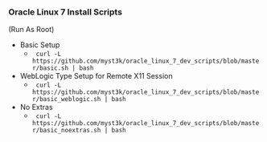 ### Oracle Linux 7 Install Scripts


(Run As Root)
* Basic Setup
  * ``` curl -L https://github.com/myst3k/oracle_linux_7_dev_scripts/blob/master/basic.sh | bash```
* WebLogic Type Setup for Remote X11 Session
  * ``` curl -L https://github.com/myst3k/oracle_linux_7_dev_scripts/blob/master/basic_weblogic.sh | bash```
* No Extras
  * ``` curl -L https://github.com/myst3k/oracle_linux_7_dev_scripts/blob/master/basic_noextras.sh | bash```